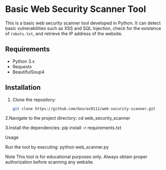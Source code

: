 # Basic Web Security Scanner Tool

This is a basic web security scanner tool developed in Python. It can detect basic vulnerabilities such as XSS and SQL Injection, check for the existence of `robots.txt`, and retrieve the IP address of the website.

## Requirements

- Python 3.x
- Requests
- BeautifulSoup4

## Installation

1. Clone the repository:
   ```sh
   git clone https://github.com/Gourav9111/web-security-scanner.git

2.Navigate to the project directory:
   cd web_security_scanner

3.Install the dependencies:
 pip install -r requirements.txt

Usage

Run the tool by executing:
python web_scanner.py




Note
This tool is for educational purposes only. Always obtain proper authorization before scanning any website.
   

